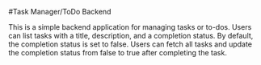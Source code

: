 
#Task Manager/ToDo Backend

This is a simple backend application for managing tasks or to-dos.
Users can list tasks with a title, description, and a completion status. By default, the completion status is set to false.
Users can fetch all tasks and update the completion status from false to true after completing the task.
